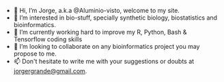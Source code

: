 - 👋 Hi, I’m Jorge, a.k.a @Aluminio-visto, welcome to my site.
- 👀 I’m interested in bio-stuff, specially synthetic biology, biostatistics and bioinformatics.
- 🌱 I’m currently working hard to improve my R, Python, Bash & Tensorflow coding skills
- 💞️ I’m looking to collaborate on any bioinformatics project you may propose to me.
- 📫 Don't hesitate to write me with your suggestions or doubts at jorgergrande@gmail.com.

<!---
Aluminio-visto/Aluminio-visto is a ✨ special ✨ repository because its `README.md` (this file) appears on your GitHub profile.
You can click the Preview link to take a look at your changes.
--->
